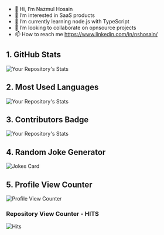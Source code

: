 - 👋 Hi, I’m Nazmul Hosain
- 👀 I’m interested in SaaS products
- 🌱 I’m currently learning node.js with TypeScript 
- 💞️ I’m looking to collaborate on opnsource projects
- 📫 How to reach me https://www.linkedin.com/in/nshosain/

## 1. GitHub Stats
![Your Repository's Stats](https://github-readme-stats.vercel.app/api?username=nshosain&show_icons=true)
## 2. Most Used Languages
![Your Repository's Stats](https://github-readme-stats.vercel.app/api/top-langs/?username=Tanu-N-Prabhu&theme=blue-green)
## 3. Contributors Badge
![Your Repository's Stats](https://contrib.rocks/image?repo=Tanu-N-Prabhu/Python)
## 4. Random Joke Generator
![Jokes Card](https://readme-jokes.vercel.app/api)
## 5. Profile View Counter
![Profile View Counter](https://komarev.com/ghpvc/?username=Tanu-N-Prabhu)
### Repository View Counter - HITS
![Hits](https://hitcounter.pythonanywhere.com/count/tag.svg?url=https://github.com/Tanu-N-Prabhu/Python)

<!---
nshosain/nshosain is a ✨ special ✨ repository because its `README.md` (this file) appears on your GitHub profile.
You can click the Preview link to take a look at your changes.
--->
